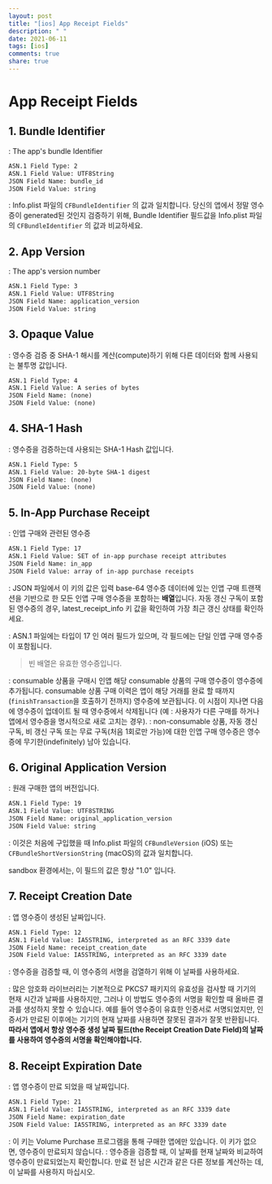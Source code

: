 ```yaml
---
layout: post
title: "[ios] App Receipt Fields"
description: " "
date: 2021-06-11
tags: [ios]
comments: true
share: true
---
```


# App Receipt Fields

## 1. Bundle Identifier

: The app's bundle Identifier

```markdown
ASN.1 Field Type: 2 
ASN.1 Field Value: UTF8String
JSON Field Name: bundle_id
JSON Field Value: string
```

: Info.plist 파일의 `CFBundleIdentifier` 의 값과 일치합니다. 당신의 앱에서 정말 영수증이 generated된 것인지 검증하기 위해, Bundle Identifier 필드값을 Info.plist 파일의 `CFBundleIdentifier` 의 값과 비교하세요.

## 2. App Version

: The app's version number

```markdown
ASN.1 Field Type: 3 
ASN.1 Field Value: UTF8String
JSON Field Name: application_version
JSON Field Value: string
```

## 3. Opaque Value

: 영수증 검증 중 SHA-1 해시를 계산(compute)하기 위해 다른 데이터와 함께 사용되는 불투명 값입니다.

```markdown
ASN.1 Field Type: 4
ASN.1 Field Value: A series of bytes
JSON Field Name: (none)
JSON Field Value: (none)
```

## 4. SHA-1 Hash

: 영수증을 검증하는데 사용되는 SHA-1 Hash 값입니다.

```markdown
ASN.1 Field Type: 5 
ASN.1 Field Value: 20-byte SHA-1 digest
JSON Field Name: (none)
JSON Field Value: (none)
```

## 5. In-App Purchase Receipt

: 인앱 구매와 관련된 영수증

```markdown
ASN.1 Field Type: 17 
ASN.1 Field Value: SET of in-app purchase receipt attributes
JSON Field Name: in_app
JSON Field Value: array of in-app purchase receipts
```

: JSON 파일에서 이 키의 값은 입력 base-64 영수증 데이터에 있는 인앱 구매 트랜잭션을 기반으로 한 모든 인앱 구매 영수증을 포함하는 **배열**입니다. 자동 갱신 구독이 포함 된 영수증의 경우, latest_receipt_info 키 값을 확인하여 가장 최근 갱신 상태를 확인하세요.

: ASN.1 파일에는 타입이 17 인 여러 필드가 있으며, 각 필드에는 단일 인앱 구매 영수증이 포함됩니다.

> 빈 배열은 유효한 영수증입니다.

: consumable 상품을 구매시 인앱 해당 consumable 상품의 구매 영수증이 영수증에 추가됩니다. consumable 상품 구매 이력은 앱이 해당 거래를 완료 할 때까지(`finishTransaction`을 호출하기 전까지) 영수증에 보관됩니다. 이 시점이 지나면 다음에 영수증이 업데이트 될 때 영수증에서 삭제됩니다 (예 : 사용자가 다른 구매를 하거나 앱에서 영수증을 명시적으로 새로 고치는 경우).
: non-consumable 상품, 자동 갱신 구독, 비 갱신 구독 또는 무료 구독(처음 1회로만 가능)에 대한 인앱 구매 영수증은 영수증에 무기한(indefinitely) 남아 있습니다.

## 6. Original Application Version

: 원래 구매한 앱의 버전입니다.

```markdown
ASN.1 Field Type: 19
ASN.1 Field Value: UTF8STRING
JSON Field Name: original_application_version
JSON Field Value: string
```

: 이것은 처음에 구입했을 때 Info.plist 파일의 `CFBundleVersion` (iOS) 또는 `CFBundleShortVersionString` (macOS)의 값과 일치합니다.

sandbox 환경에서는, 이 필드의 값은 항상 "1.0" 입니다.

## 7. Receipt Creation Date

: 앱 영수증이 생성된 날짜입니다.

```markdown
ASN.1 Field Type: 12 
ASN.1 Field Value: IA5STRING, interpreted as an RFC 3339 date 
JSON Field Name: receipt_creation_date 
JSON Field Value: IA5STRING, interpreted as an RFC 3339 date
```

: 영수증을 검증할 때, 이 영수증의 서명을 검열하기 위해 이 날짜를 사용하세요.

: 많은 암호화 라이브러리는 기본적으로 PKCS7 패키지의 유효성을 검사할 때 기기의 현재 시간과 날짜를 사용하지만, 그러나 이 방법도 영수증의 서명을 확인할 때 올바른 결과를 생성하지 못할 수 있습니다. 예를 들어 영수증이 유효한 인증서로 서명되었지만, 인증서가 만료된 이후에는 기기의 현재 날짜를 사용하면 잘못된 결과가 잘못 반환됩니다. **따라서 앱에서 항상 영수증 생성 날짜 필드(the Receipt Creation Date Field)의 날짜를 사용하여 영수증의 서명을 확인해야합니다.**

## 8. Receipt Expiration Date

: 앱 영수증이 만료 되었을 때 날짜입니다.

```markdown
ASN.1 Field Type: 21 
ASN.1 Field Value: IA5STRING, interpreted as an RFC 3339 date 
JSON Field Name: expiration_date 
JSON Field Value: IA5STRING, interpreted as an RFC 3339 date
```

: 이 키는 Volume Purchase 프로그램을 통해 구매한 앱에만 있습니다. 이 키가 없으면, 영수증이 만료되지 않습니다.
: 영수증을 검증할 때, 이 날짜를 현재 날짜와 비교하여 영수증이 만료되었는지 확인합니다. 만료 전 남은 시간과 같은 다른 정보를 계산하는 데, 이 날짜를 사용하지 마십시오.